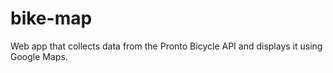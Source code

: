 # bike-map
Web app that collects data from the Pronto Bicycle API and displays it using Google Maps.
